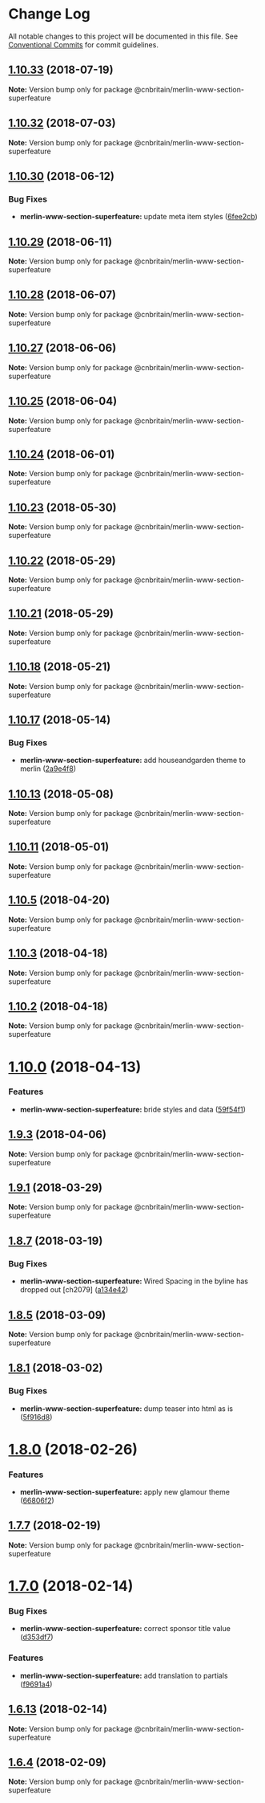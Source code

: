 # Change Log

All notable changes to this project will be documented in this file.
See [Conventional Commits](https://conventionalcommits.org) for commit guidelines.

<a name="1.10.33"></a>
## [1.10.33](https://github.com/cnduk/merlin-www-components/compare/@cnbritain/merlin-www-section-superfeature@1.10.32...@cnbritain/merlin-www-section-superfeature@1.10.33) (2018-07-19)




**Note:** Version bump only for package @cnbritain/merlin-www-section-superfeature

<a name="1.10.32"></a>
## [1.10.32](https://github.com/cnduk/merlin-www-components/compare/@cnbritain/merlin-www-section-superfeature@1.10.31...@cnbritain/merlin-www-section-superfeature@1.10.32) (2018-07-03)




**Note:** Version bump only for package @cnbritain/merlin-www-section-superfeature

<a name="1.10.30"></a>
## [1.10.30](https://github.com/cnduk/merlin-www-components/compare/@cnbritain/merlin-www-section-superfeature@1.10.29...@cnbritain/merlin-www-section-superfeature@1.10.30) (2018-06-12)


### Bug Fixes

* **merlin-www-section-superfeature:** update meta item styles ([6fee2cb](https://github.com/cnduk/merlin-www-components/commit/6fee2cb))




<a name="1.10.29"></a>
## [1.10.29](https://github.com/cnduk/merlin-www-components/compare/@cnbritain/merlin-www-section-superfeature@1.10.28...@cnbritain/merlin-www-section-superfeature@1.10.29) (2018-06-11)




**Note:** Version bump only for package @cnbritain/merlin-www-section-superfeature

<a name="1.10.28"></a>
## [1.10.28](https://github.com/cnduk/merlin-www-components/compare/@cnbritain/merlin-www-section-superfeature@1.10.27...@cnbritain/merlin-www-section-superfeature@1.10.28) (2018-06-07)




**Note:** Version bump only for package @cnbritain/merlin-www-section-superfeature

<a name="1.10.27"></a>
## [1.10.27](https://github.com/cnduk/merlin-www-components/compare/@cnbritain/merlin-www-section-superfeature@1.10.26...@cnbritain/merlin-www-section-superfeature@1.10.27) (2018-06-06)




**Note:** Version bump only for package @cnbritain/merlin-www-section-superfeature

<a name="1.10.25"></a>
## [1.10.25](https://github.com/cnduk/merlin-www-components/compare/@cnbritain/merlin-www-section-superfeature@1.10.24...@cnbritain/merlin-www-section-superfeature@1.10.25) (2018-06-04)




**Note:** Version bump only for package @cnbritain/merlin-www-section-superfeature

<a name="1.10.24"></a>
## [1.10.24](https://github.com/cnduk/merlin-www-components/compare/@cnbritain/merlin-www-section-superfeature@1.10.23...@cnbritain/merlin-www-section-superfeature@1.10.24) (2018-06-01)




**Note:** Version bump only for package @cnbritain/merlin-www-section-superfeature

<a name="1.10.23"></a>
## [1.10.23](https://github.com/cnduk/merlin-www-components/compare/@cnbritain/merlin-www-section-superfeature@1.10.22...@cnbritain/merlin-www-section-superfeature@1.10.23) (2018-05-30)




**Note:** Version bump only for package @cnbritain/merlin-www-section-superfeature

<a name="1.10.22"></a>
## [1.10.22](https://github.com/cnduk/merlin-www-components/compare/@cnbritain/merlin-www-section-superfeature@1.10.21...@cnbritain/merlin-www-section-superfeature@1.10.22) (2018-05-29)




**Note:** Version bump only for package @cnbritain/merlin-www-section-superfeature

<a name="1.10.21"></a>
## [1.10.21](https://github.com/cnduk/merlin-www-components/compare/@cnbritain/merlin-www-section-superfeature@1.10.20...@cnbritain/merlin-www-section-superfeature@1.10.21) (2018-05-29)




**Note:** Version bump only for package @cnbritain/merlin-www-section-superfeature

<a name="1.10.18"></a>
## [1.10.18](https://github.com/cnduk/merlin-www-components/compare/@cnbritain/merlin-www-section-superfeature@1.10.17...@cnbritain/merlin-www-section-superfeature@1.10.18) (2018-05-21)




**Note:** Version bump only for package @cnbritain/merlin-www-section-superfeature

<a name="1.10.17"></a>
## [1.10.17](https://github.com/cnduk/merlin-www-components/compare/@cnbritain/merlin-www-section-superfeature@1.10.16...@cnbritain/merlin-www-section-superfeature@1.10.17) (2018-05-14)


### Bug Fixes

* **merlin-www-section-superfeature:** add houseandgarden theme to merlin ([2a9e4f8](https://github.com/cnduk/merlin-www-components/commit/2a9e4f8))




<a name="1.10.13"></a>
## [1.10.13](https://github.com/cnduk/merlin-www-components/compare/@cnbritain/merlin-www-section-superfeature@1.10.12...@cnbritain/merlin-www-section-superfeature@1.10.13) (2018-05-08)




**Note:** Version bump only for package @cnbritain/merlin-www-section-superfeature

<a name="1.10.11"></a>
## [1.10.11](https://github.com/cnduk/merlin-www-components/compare/@cnbritain/merlin-www-section-superfeature@1.10.10...@cnbritain/merlin-www-section-superfeature@1.10.11) (2018-05-01)




**Note:** Version bump only for package @cnbritain/merlin-www-section-superfeature

<a name="1.10.5"></a>
## [1.10.5](https://github.com/cnduk/merlin-www-components/compare/@cnbritain/merlin-www-section-superfeature@1.10.4...@cnbritain/merlin-www-section-superfeature@1.10.5) (2018-04-20)




**Note:** Version bump only for package @cnbritain/merlin-www-section-superfeature

<a name="1.10.3"></a>
## [1.10.3](https://github.com/cnduk/merlin-www-components/compare/@cnbritain/merlin-www-section-superfeature@1.10.2...@cnbritain/merlin-www-section-superfeature@1.10.3) (2018-04-18)




**Note:** Version bump only for package @cnbritain/merlin-www-section-superfeature

<a name="1.10.2"></a>
## [1.10.2](https://github.com/cnduk/merlin-www-components/compare/@cnbritain/merlin-www-section-superfeature@1.10.1...@cnbritain/merlin-www-section-superfeature@1.10.2) (2018-04-18)




**Note:** Version bump only for package @cnbritain/merlin-www-section-superfeature

<a name="1.10.0"></a>
# [1.10.0](https://github.com/cnduk/merlin-www-components/compare/@cnbritain/merlin-www-section-superfeature@1.9.3...@cnbritain/merlin-www-section-superfeature@1.10.0) (2018-04-13)


### Features

* **merlin-www-section-superfeature:** bride styles and data ([59f54f1](https://github.com/cnduk/merlin-www-components/commit/59f54f1))




<a name="1.9.3"></a>
## [1.9.3](https://github.com/cnduk/merlin-www-components/compare/@cnbritain/merlin-www-section-superfeature@1.9.2...@cnbritain/merlin-www-section-superfeature@1.9.3) (2018-04-06)




**Note:** Version bump only for package @cnbritain/merlin-www-section-superfeature

<a name="1.9.1"></a>
## [1.9.1](https://github.com/cnduk/merlin-www-components/compare/@cnbritain/merlin-www-section-superfeature@1.9.0...@cnbritain/merlin-www-section-superfeature@1.9.1) (2018-03-29)




**Note:** Version bump only for package @cnbritain/merlin-www-section-superfeature

<a name="1.8.7"></a>
## [1.8.7](https://github.com/cnduk/merlin-www-components/compare/@cnbritain/merlin-www-section-superfeature@1.8.6...@cnbritain/merlin-www-section-superfeature@1.8.7) (2018-03-19)


### Bug Fixes

* **merlin-www-section-superfeature:** Wired Spacing in the byline has dropped out [ch2079] ([a134e42](https://github.com/cnduk/merlin-www-components/commit/a134e42))




<a name="1.8.5"></a>
## [1.8.5](https://github.com/cnduk/merlin-www-components/compare/@cnbritain/merlin-www-section-superfeature@1.8.4...@cnbritain/merlin-www-section-superfeature@1.8.5) (2018-03-09)




**Note:** Version bump only for package @cnbritain/merlin-www-section-superfeature

<a name="1.8.1"></a>
## [1.8.1](https://github.com/cnduk/merlin-www-components/compare/@cnbritain/merlin-www-section-superfeature@1.8.0...@cnbritain/merlin-www-section-superfeature@1.8.1) (2018-03-02)


### Bug Fixes

* **merlin-www-section-superfeature:** dump teaser into html as is ([5f916d8](https://github.com/cnduk/merlin-www-components/commit/5f916d8))




<a name="1.8.0"></a>
# [1.8.0](https://github.com/cnduk/merlin-www-components/compare/@cnbritain/merlin-www-section-superfeature@1.7.14...@cnbritain/merlin-www-section-superfeature@1.8.0) (2018-02-26)


### Features

* **merlin-www-section-superfeature:** apply new glamour theme ([66806f2](https://github.com/cnduk/merlin-www-components/commit/66806f2))




<a name="1.7.7"></a>
## [1.7.7](https://github.com/cnduk/merlin-www-components/compare/@cnbritain/merlin-www-section-superfeature@1.7.6...@cnbritain/merlin-www-section-superfeature@1.7.7) (2018-02-19)




**Note:** Version bump only for package @cnbritain/merlin-www-section-superfeature

<a name="1.7.0"></a>
# [1.7.0](https://github.com/cnduk/merlin-www-components/compare/@cnbritain/merlin-www-section-superfeature@1.6.14...@cnbritain/merlin-www-section-superfeature@1.7.0) (2018-02-14)


### Bug Fixes

* **merlin-www-section-superfeature:** correct sponsor title value ([d353df7](https://github.com/cnduk/merlin-www-components/commit/d353df7))


### Features

* **merlin-www-section-superfeature:** add translation to partials ([f9691a4](https://github.com/cnduk/merlin-www-components/commit/f9691a4))




<a name="1.6.13"></a>
## [1.6.13](https://github.com/cnduk/merlin-www-components/compare/@cnbritain/merlin-www-section-superfeature@1.6.12...@cnbritain/merlin-www-section-superfeature@1.6.13) (2018-02-14)




**Note:** Version bump only for package @cnbritain/merlin-www-section-superfeature

<a name="1.6.4"></a>
## [1.6.4](https://github.com/cnduk/merlin-www-components/compare/@cnbritain/merlin-www-section-superfeature@1.6.3...@cnbritain/merlin-www-section-superfeature@1.6.4) (2018-02-09)




**Note:** Version bump only for package @cnbritain/merlin-www-section-superfeature
